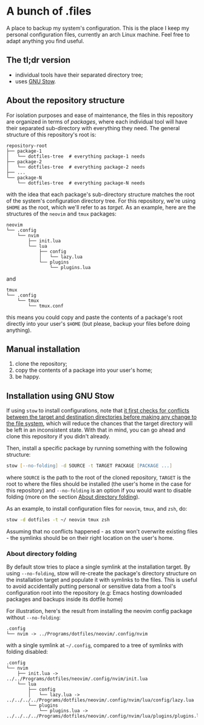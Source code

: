 # A bunch of .files

A place to backup my system's configuration. This is the place I keep my personal
configuration files, currently an arch Linux machine. Feel free to adapt anything you
find useful.

## The tl;dr version

* individual tools have their separated directory tree;
* uses [GNU Stow][stow].

## About the repository structure

For isolation purposes and ease of maintenance, the files in this repository are
organized in terms of *packages*, where each individual tool will have their separated
sub-directory with everything they need. The general structure of this repository's root
is:

```text
repository-root
├── package-1
│   └── dotfiles-tree  # everything package-1 needs
├── package-2
│   └── dotfiles-tree  # everything package-2 needs
├── ...
└── package-N
    └── dotfiles-tree  # everything package-N needs
```

with the idea that each package's sub-directory structure matches the root of the system's
configuration directory tree. For this repository, we're using `$HOME` as the root, which
we'll refer to as *target*. As an example, here are the structures of the `neovim` and
`tmux` packages:

```text
neovim
└── .config
    └── nvim
        ├── init.lua
        └── lua
            ├── config
            │   └── lazy.lua
            └── plugins
                └── plugins.lua
```

and

```text
tmux
└── .config
    └── tmux
        └── tmux.conf
```

this means you could copy and paste the contents of a package's root directly into your
user's `$HOME` (but please, backup your files before doing anything).

## Manual installation

1. clone the repository;
2. copy the contents of a package into your user's home;
3. be happy.

## Installation using GNU Stow

If using `stow` to install configurations, note that [it first checks for conflicts
between the target and destination directories before making any change to the file
system][deferred-op], which will reduce the chances that the target directory will be left
in an inconsistent state. With that in mind, you can go ahead and clone this repository if
you didn't already.

Then, install a specific package by running something with the following structure:

```zsh
stow [--no-folding] -d SOURCE -t TARGET PACKAGE [PACKAGE ...]
```

where `SOURCE` is the path to the root of the cloned repository, `TARGET` is the root to
where the files should be installed (the user's home in the case for this repository) and
`--no-folding` is an option if you would want to disable folding (more on the section
[About directory folding](#target-directory-folding)).

As an example, to install configuration files for `neovim`, `tmux`, and `zsh`, do:

```zsh
stow -d dotfiles -t ~/ neovim tmux zsh
```

Assuming that no conflicts happened - as stow won't overwrite existing files - the
symlinks should be on their right location on the user's home.

### About directory folding

By default stow tries to place a single symlink at the installation target. By using
`--no-folding`, stow will re-create the package's directory structure on the installation
target and populate it with symlinks to the files. This is useful to avoid accidentally
putting personal or sensitive data from a tool's configuration root into the repository
(e.g: Emacs hosting downloaded packages and backups inside its dotfile home)

For illustration, here's the result from installing the neovim config package without
`--no-folding`:

```text
.config
└── nvim -> ../Programs/dotfiles/neovim/.config/nvim
```

with a single symlink at `~/.config`, compared to a tree of symlinks with folding
disabled:

```text
.config
└── nvim
    ├── init.lua -> ../../Programs/dotfiles/neovim/.config/nvim/init.lua
    └── lua
        ├── config
        │   └── lazy.lua -> ../../../../Programs/dotfiles/neovim/.config/nvim/lua/config/lazy.lua
        └── plugins
            └── plugins.lua -> ../../../../Programs/dotfiles/neovim/.config/nvim/lua/plugins/plugins.lua
```

[stow]: https://www.gnu.org/software/stow/
[deferred-op]: https://www.gnu.org/software/stow/manual/stow.html#Deferred-Operation-1
